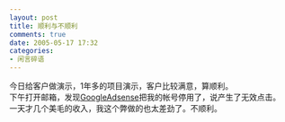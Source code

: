 ```yaml
---
layout: post
title: 顺利与不顺利
comments: true
date: 2005-05-17 17:32
categories:
- 闲言碎语
---
```


<p>今日给客户做演示，1年多的项目演示，客户比较满意，算顺利。<br />下午打开邮箱，发现<a href="https://www.google.com/adsense">GoogleAdsense</a>把我的帐号停用了，说产生了无效点击。<br />一天才几个美毛的收入，我这个弊做的也太差劲了。不顺利。</p>				
